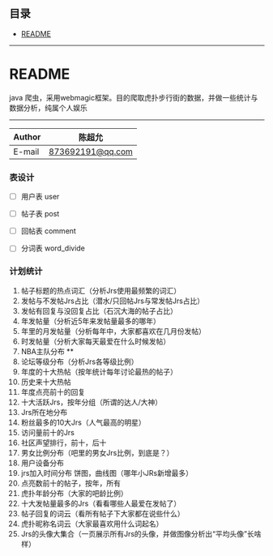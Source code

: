 ## 目录
* [README](#README)

****

README
===========================
java 爬虫，采用webmagic框架。目的爬取虎扑步行街的数据，并做一些统计与数据分析，纯属个人娱乐

****
|Author|陈超允|
|---|---
|E-mail|873692191@qq.com

### 表设计

- [ ] 用户表 user

- [ ] 帖子表 post

- [ ] 回帖表 comment

- [ ] 分词表 word_divide


### **计划统计**

1. 帖子标题的热点词汇（分析Jrs使用最频繁的词汇）
2. 发帖与不发帖Jrs占比（潜水/只回帖Jrs与常发帖Jrs占比）
3. 发帖有回复与没回复占比（石沉大海的帖子占比）
4. 年发帖量（分析近5年来发帖量最多的哪年）
5. 年里的月发帖量（分析每年中，大家都喜欢在几月份发帖）
6. 时发帖量（分析大家每天最爱在什么时候发帖）
7. NBA主队分布 **
8. 论坛等级分布（分析Jrs各等级比例）
9. 年度的十大热帖（按年统计每年讨论最热的帖子）
10. 历史来十大热帖
11. 年度点亮前十的回复
12. 十大活跃Jrs，按年分组（所谓的达人/大神）
13. Jrs所在地分布
14. 粉丝最多的10大Jrs（人气最高的明星）
15. 访问量前十的Jrs
16. 社区声望排行，前十，后十
17. 男女比例分布（吧里的男女Jrs比例，到底是？）
18. 用户设备分布
19. jrs加入时间分布 饼图，曲线图（哪年小JRs新增最多）
20. 点亮数前十的帖子，按年，所有
21. 虎扑年龄分布（大家的吧龄比例）
22. 十大发帖量最多的Jrs（看看哪些人最爱在发帖了）
23. 帖子回复的词云（看所有帖子下大家都在说些什么）
24. 虎扑昵称名词云（大家最喜欢用什么词起名）
25. Jrs的头像大集合（一页展示所有Jrs的头像，并做图像分析出“平均头像”长啥样）